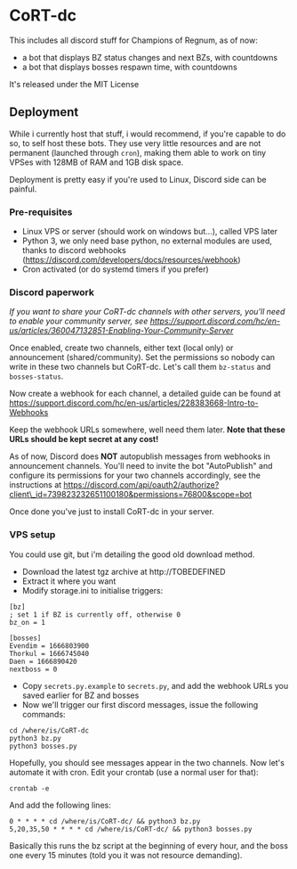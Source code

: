 # CoRT-dc

This includes all discord stuff for Champions of Regnum, as of now:

- a bot that displays BZ status changes and next BZs, with countdowns
- a bot that displays bosses respawn time, with countdowns

It's released under the MIT License

## Deployment

While i currently host that stuff, i would recommend, if you're capable to do
so, to self host these bots. They use very little resources and are not
permanent (launched through `cron`), making them able to work on tiny VPSes
with 128MB of RAM and 1GB disk space.

Deployment is pretty easy if you're used to Linux, Discord side can be painful.

### Pre-requisites

- Linux VPS or server (should work on windows but...), called VPS later
- Python 3, we only need base python, no external modules are used, thanks to
  discord webhooks (https://discord.com/developers/docs/resources/webhook)
- Cron activated (or do systemd timers if you prefer)

### Discord paperwork

*If you want to share your CoRT-dc channels with other servers, you'll need to
enable your community server, see
https://support.discord.com/hc/en-us/articles/360047132851-Enabling-Your-Community-Server*

Once enabled, create two channels, either text (local only) or announcement
(shared/community). Set the permissions so nobody can write in these two
channels but CoRT-dc. Let's call them `bz-status` and `bosses-status`.

Now create a webhook for each channel, a detailed guide can be found at
https://support.discord.com/hc/en-us/articles/228383668-Intro-to-Webhooks

Keep the webhook URLs somewhere, well need them later. **Note that these URLs
should be kept secret at any cost!**

As of now, Discord does **NOT** autopublish messages from webhooks in
announcement channels. You'll need to invite the bot "AutoPublish" and configure
its permissions for your two channels accordingly, see the instructions at
https://discord.com/api/oauth2/authorize?client\_id=739823232651100180&permissions=76800&scope=bot

Once done you've just to install CoRT-dc in your server.

### VPS setup

You could use git, but i'm detailing the good old download method.

- Download the latest tgz archive at http://TOBEDEFINED
- Extract it where you want
- Modify storage.ini to initialise triggers:

```
[bz]
; set 1 if BZ is currently off, otherwise 0
bz_on = 1

[bosses]
Evendim = 1666803900
Thorkul = 1666745040
Daen = 1666890420
nextboss = 0
```

- Copy `secrets.py.example` to `secrets.py`, and add the webhook URLs you saved
  earlier for BZ and bosses
- Now we'll trigger our first discord messages, issue the following commands:

```
cd /where/is/CoRT-dc
python3 bz.py
python3 bosses.py
```

Hopefully, you should see messages appear in the two channels. Now let's
automate it with cron. Edit your crontab (use a normal user for that):

```
crontab -e
```
And add the following lines:

```
0 * * * * cd /where/is/CoRT-dc/ && python3 bz.py
5,20,35,50 * * * * cd /where/is/CoRT-dc/ && python3 bosses.py
```

Basically this runs the bz script at the beginning of every hour, and the boss
one every 15 minutes (told you it was not resource demanding).
